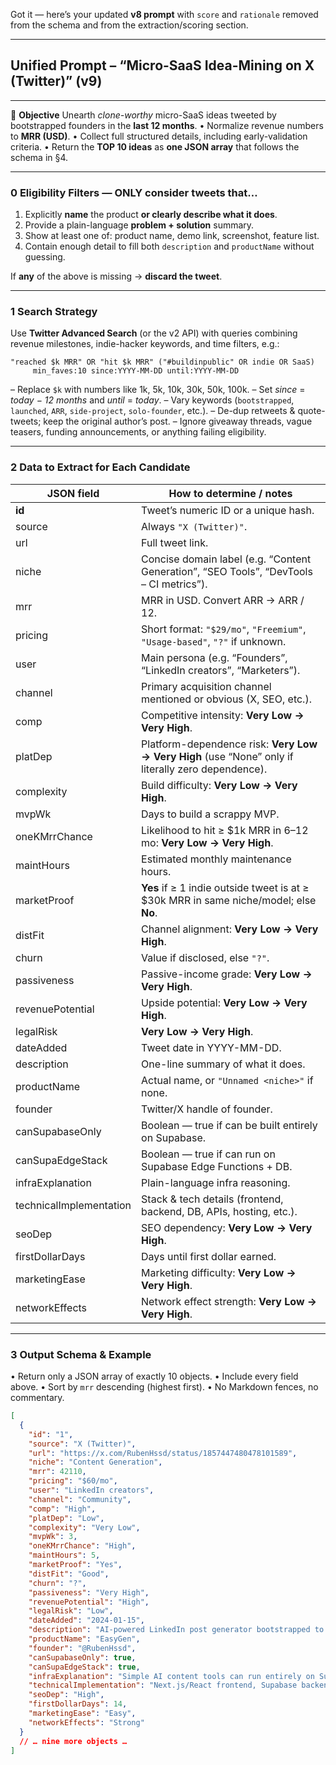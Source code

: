 Got it — here’s your updated **v8 prompt** with `score` and `rationale` removed from the schema and from the extraction/scoring section.

---

## Unified Prompt – “Micro-SaaS Idea-Mining on X (Twitter)” (v9)

---

🎯 **Objective**
Unearth _clone-worthy_ micro-SaaS ideas tweeted by bootstrapped founders in the **last 12 months**.
• Normalize revenue numbers to **MRR (USD)**.
• Collect full structured details, including early-validation criteria.
• Return the **TOP 10 ideas** as **one JSON array** that follows the schema in §4.

---

### 0 Eligibility Filters — ONLY consider tweets that…

1. Explicitly **name** the product **or clearly describe what it does**.
2. Provide a plain-language **problem + solution** summary.
3. Show at least one of: product name, demo link, screenshot, feature list.
4. Contain enough detail to fill both `description` and `productName` without guessing.

If **any** of the above is missing → **discard the tweet**.

---

### 1 Search Strategy

Use **Twitter Advanced Search** (or the v2 API) with queries combining revenue milestones, indie-hacker keywords, and time filters, e.g.:

```
"reached $k MRR" OR "hit $k MRR" ("#buildinpublic" OR indie OR SaaS)
     min_faves:10 since:YYYY-MM-DD until:YYYY-MM-DD
```

– Replace `$k` with numbers like 1k, 5k, 10k, 30k, 50k, 100k.
– Set _since_ = _today − 12 months_ and _until_ = _today_.
– Vary keywords (`bootstrapped`, `launched`, `ARR`, `side-project`, `solo-founder`, etc.).
– De-dup retweets & quote-tweets; keep the original author’s post.
– Ignore giveaway threads, vague teasers, funding announcements, or anything failing eligibility.

---

### 2 Data to Extract for Each Candidate

| JSON field              | How to determine / notes                                                                           |
| ----------------------- | -------------------------------------------------------------------------------------------------- |
| **id**                  | Tweet’s numeric ID or a unique hash.                                                               |
| source                  | Always `"X (Twitter)"`.                                                                            |
| url                     | Full tweet link.                                                                                   |
| niche                   | Concise domain label (e.g. “Content Generation”, “SEO Tools”, “DevTools – CI metrics”).            |
| mrr                     | MRR in USD. Convert ARR → ARR / 12.                                                                |
| pricing                 | Short format: `"$29/mo"`, `"Freemium"`, `"Usage-based"`, `"?"` if unknown.                         |
| user                    | Main persona (e.g. “Founders”, “LinkedIn creators”, “Marketers”).                                  |
| channel                 | Primary acquisition channel mentioned or obvious (X, SEO, etc.).                                   |
| comp                    | Competitive intensity: **Very Low → Very High**.                                                   |
| platDep                 | Platform-dependence risk: **Very Low → Very High** (use “None” only if literally zero dependence). |
| complexity              | Build difficulty: **Very Low → Very High**.                                                        |
| mvpWk                   | Days to build a scrappy MVP.                                                                       |
| oneKMrrChance           | Likelihood to hit ≥ \$1k MRR in 6–12 mo: **Very Low → Very High**.                                 |
| maintHours              | Estimated monthly maintenance hours.                                                               |
| marketProof             | **Yes** if ≥ 1 indie outside tweet is at ≥ \$30k MRR in same niche/model; else **No**.             |
| distFit                 | Channel alignment: **Very Low → Very High**.                                                       |
| churn                   | Value if disclosed, else `"?"`.                                                                    |
| passiveness             | Passive-income grade: **Very Low → Very High**.                                                    |
| revenuePotential        | Upside potential: **Very Low → Very High**.                                                        |
| legalRisk               | **Very Low → Very High**.                                                                          |
| dateAdded               | Tweet date in YYYY-MM-DD.                                                                          |
| description             | One-line summary of what it does.                                                                  |
| productName             | Actual name, or `"Unnamed <niche>"` if none.                                                       |
| founder                 | Twitter/X handle of founder.                                                                       |
| canSupabaseOnly         | Boolean — true if can be built entirely on Supabase.                                               |
| canSupaEdgeStack        | Boolean — true if can run on Supabase Edge Functions + DB.                                         |
| infraExplanation        | Plain-language infra reasoning.                                                                    |
| technicalImplementation | Stack & tech details (frontend, backend, DB, APIs, hosting, etc.).                                 |
| seoDep                  | SEO dependency: **Very Low → Very High**.                                                          |
| firstDollarDays         | Days until first dollar earned.                                                                    |
| marketingEase           | Marketing difficulty: **Very Low → Very High**.                                                    |
| networkEffects          | Network effect strength: **Very Low → Very High**.                                                 |

---

### 3 Output Schema & Example

• Return only a JSON array of exactly 10 objects.
• Include every field above.
• Sort by `mrr` descending (highest first).
• No Markdown fences, no commentary.

```json
[
  {
    "id": "1",
    "source": "X (Twitter)",
    "url": "https://x.com/RubenHssd/status/1857447480478101589",
    "niche": "Content Generation",
    "mrr": 42110,
    "pricing": "$60/mo",
    "user": "LinkedIn creators",
    "channel": "Community",
    "comp": "High",
    "platDep": "Low",
    "complexity": "Very Low",
    "mvpWk": 3,
    "oneKMrrChance": "High",
    "maintHours": 5,
    "marketProof": "Yes",
    "distFit": "Good",
    "churn": "?",
    "passiveness": "Very High",
    "revenuePotential": "High",
    "legalRisk": "Low",
    "dateAdded": "2024-01-15",
    "description": "AI-powered LinkedIn post generator bootstrapped to $42,110 MRR in 182 days.",
    "productName": "EasyGen",
    "founder": "@RubenHssd",
    "canSupabaseOnly": true,
    "canSupaEdgeStack": true,
    "infraExplanation": "Simple AI content tools can run entirely on Supabase with edge functions calling AI APIs.",
    "technicalImplementation": "Next.js/React frontend, Supabase backend, PostgreSQL, OpenAI/Claude API, Stripe payments, TailwindCSS UI, Vercel hosting",
    "seoDep": "High",
    "firstDollarDays": 14,
    "marketingEase": "Easy",
    "networkEffects": "Strong"
  }
  // … nine more objects …
]
```
